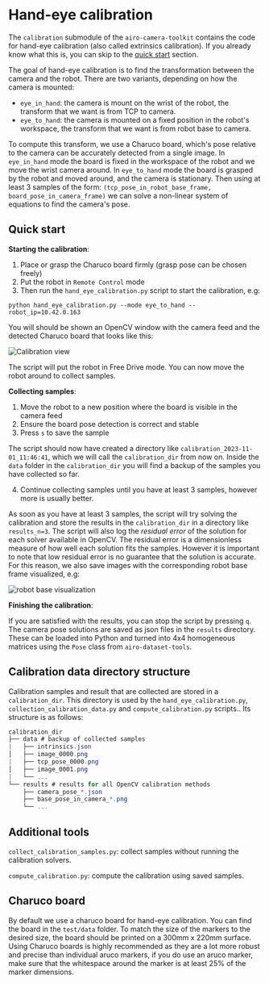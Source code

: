 # Hand-eye calibration

The `calibration` submodule of the `airo-camera-toolkit` contains the code for hand-eye calibration (also called extrinsics calibration).
If you already know what this is, you can skip to the [quick start](#quick-start) section.

The goal of hand-eye calibration is to find the transformation between the camera and the robot.
There are two variants, depending on how the camera is mounted:

- `eye_in_hand`: the camera is mount on the wrist of the robot, the transform that we want is from TCP to camera.
- `eye_to_hand`: the camera is mounted on a fixed position in the robot's workspace, the transform that we want is from robot base to camera.

To compute this transform, we use a Charuco board, which's pose relative to the camera can be accurately detected from a single image.
In `eye_in_hand` mode the board is fixed in the workspace of the robot and we move the wrist camera around.
In `eye_to_hand` mode the board is grasped by the robot and moved around, and the camera is stationary.
Then using at least 3 samples of the form: `(tcp_pose_in_robot_base_frame, board_pose_in_camera_frame)` we can solve a non-linear system of equations to find the camera's pose.

## Quick start

**Starting the calibration**:

1. Place or grasp the Charuco board firmly (grasp pose can be chosen freely)
2. Put the robot in `Remote Control` mode
3. Then run the `hand_eye_calibration.py` script to start the calibration, e.g:

```shell
python hand_eye_calibration.py --mode eye_to_hand --robot_ip=10.42.0.163
```

You will should be shown an OpenCV window with the camera feed and the detected Charuco board that looks like this:

![Calibration view](https://i.imgur.com/VuNfyGl.jpg)

The script will put the robot in Free Drive mode.
You can now move the robot around to collect samples.

**Collecting samples**:

1. Move the robot to a new position where the board is visible in the camera feed
2. Ensure the board pose detection is correct and stable
3. Press `s` to save the sample

The script should now have created a directory like `calibration_2023-11-01_11:46:41`, which we will call the `calibration_dir` from now on.
Inside the `data` folder in the `calibration_dir` you will find a backup of the samples you have collected so far.

4. Continue collecting samples until you have at least 3 samples, however more is usually better.

As soon as you have at least 3 samples, the script will try solving the calibration and store the results in the `calibration_dir` in a directory like `results_n=3`.
The script will also log the _residual error_ of the solution for each solver available in OpenCV.
The residual error is a dimensionless measure of how well each solution fits the samples.
However it is important to note that low residual error is no guarantee that the solution is accurate.
For this reason, we also save images with the corresponding robot base frame visualized, e.g:

![robot base visualization](https://i.imgur.com/haIX5RQ.jpg)

**Finishing the calibration**:

If you are satisfied with the results, you can stop the script by pressing `q`.
The camera pose solutions are saved as json files in the `results` directory.
These can be loaded into Python and turned into 4x4 homogeneous matrices using the `Pose` class from `airo-dataset-tools`.

## Calibration data directory structure

Calibration samples and result that are collected are stored in a `calibration_dir`.
This directory is used by the `hand_eye_calibration.py`, `collection_calibration_data.py` and `compute_calibration.py` scripts..
Its structure is as follows:

```cs
calibration_dir
├── data # backup of collected samples
|   ├── intrinsics.json
│   ├── image_0000.png
|   ├── tcp_pose_0000.png
│   ├── image_0001.png
|   └── ...
└── results # results for all OpenCV calibration methods
    ├── camera_pose_*.json
    ├── base_pose_in_camera_*.png
    └── ...
```

## Additional tools

`collect_calibration_samples.py`: collect samples without running the calibration solvers.

`compute_calibration.py`: compute the calibration using saved samples.

## Charuco board

By default we use a charuco board for hand-eye calibration.
You can find the board in the `test/data` folder.
To match the size of the markers to the desired size, the board should be printed on a 300mm x 220mm surface.
Using Charuco boards is highly recommended as they are a lot more robust and precise than individual aruco markers, if you do use an aruco marker, make sure that the whitespace around the marker is at least 25% of the marker dimensions.
